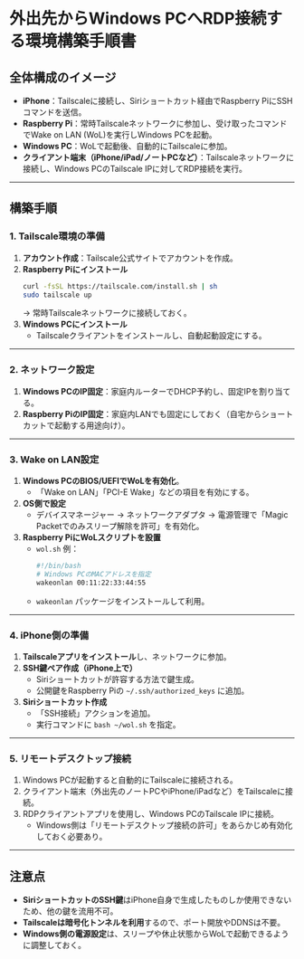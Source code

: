 # 外出先からWindows PCへRDP接続する環境構築手順書

## 全体構成のイメージ
- **iPhone**：Tailscaleに接続し、Siriショートカット経由でRaspberry PiにSSHコマンドを送信。  
- **Raspberry Pi**：常時Tailscaleネットワークに参加し、受け取ったコマンドでWake on LAN (WoL)を実行しWindows PCを起動。  
- **Windows PC**：WoLで起動後、自動的にTailscaleに参加。  
- **クライアント端末（iPhone/iPad/ノートPCなど）**：Tailscaleネットワークに接続し、Windows PCのTailscale IPに対してRDP接続を実行。  

---

## 構築手順

### 1. Tailscale環境の準備
1. **アカウント作成**：Tailscale公式サイトでアカウントを作成。  
2. **Raspberry Piにインストール**
   ```bash
   curl -fsSL https://tailscale.com/install.sh | sh
   sudo tailscale up
   ```
   → 常時Tailscaleネットワークに接続しておく。  
3. **Windows PCにインストール**  
   - Tailscaleクライアントをインストールし、自動起動設定にする。  

---

### 2. ネットワーク設定
1. **Windows PCのIP固定**：家庭内ルーターでDHCP予約し、固定IPを割り当てる。  
2. **Raspberry PiのIP固定**：家庭内LANでも固定にしておく（自宅からショートカットで起動する用途向け）。  

---

### 3. Wake on LAN設定
1. **Windows PCのBIOS/UEFIでWoLを有効化**。  
   - 「Wake on LAN」「PCI-E Wake」などの項目を有効にする。  
2. **OS側で設定**
   - デバイスマネージャー → ネットワークアダプタ → 電源管理で「Magic Packetでのみスリープ解除を許可」を有効化。  
3. **Raspberry PiにWoLスクリプトを設置**
   - `wol.sh` 例：
     ```bash
     #!/bin/bash
     # Windows PCのMACアドレスを指定
     wakeonlan 00:11:22:33:44:55
     ```
   - `wakeonlan` パッケージをインストールして利用。

---

### 4. iPhone側の準備
1. **Tailscaleアプリをインストール**し、ネットワークに参加。  
2. **SSH鍵ペア作成（iPhone上で）**
   - Siriショートカットが許容する方法で鍵生成。  
   - 公開鍵をRaspberry Piの `~/.ssh/authorized_keys` に追加。  
3. **Siriショートカット作成**
   - 「SSH接続」アクションを追加。  
   - 実行コマンドに `bash ~/wol.sh` を指定。  

---

### 5. リモートデスクトップ接続
1. Windows PCが起動すると自動的にTailscaleに接続される。  
2. クライアント端末（外出先のノートPCやiPhone/iPadなど）をTailscaleに接続。  
3. RDPクライアントアプリを使用し、Windows PCのTailscale IPに接続。  
   - Windows側は「リモートデスクトップ接続の許可」をあらかじめ有効化しておく必要あり。  

---

## 注意点
- **SiriショートカットのSSH鍵**はiPhone自身で生成したものしか使用できないため、他の鍵を流用不可。  
- **Tailscaleは暗号化トンネルを利用**するので、ポート開放やDDNSは不要。  
- **Windows側の電源設定**は、スリープや休止状態からWoLで起動できるように調整しておく。  
